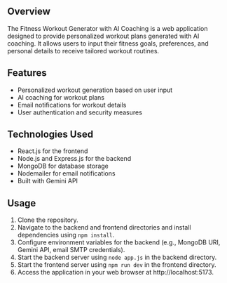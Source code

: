 ## Overview
The Fitness Workout Generator with AI Coaching is a web application designed to provide personalized workout plans generated with AI coaching. It allows users to input their fitness goals, preferences, and personal details to receive tailored workout routines.

## Features
- Personalized workout generation based on user input
- AI coaching for workout plans
- Email notifications for workout details
- User authentication and security measures

## Technologies Used
- React.js for the frontend
- Node.js and Express.js for the backend
- MongoDB for database storage
- Nodemailer for email notifications
- Built with Gemini API

## Usage
1. Clone the repository.
2. Navigate to the backend and frontend directories and install dependencies using `npm install`.
3. Configure environment variables for the backend (e.g., MongoDB URI, Gemini API, email SMTP credentials).
4. Start the backend server using `node app.js` in the backend directory.
5. Start the frontend server using `npm run dev` in the frontend directory.
6. Access the application in your web browser at http://localhost:5173.
